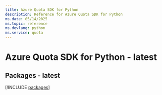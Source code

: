 ```yaml
---
title: Azure Quota SDK for Python
description: Reference for Azure Quota SDK for Python
ms.date: 05/14/2025
ms.topic: reference
ms.devlang: python
ms.service: quota
---
```

# Azure Quota SDK for Python - latest
## Packages - latest
[!INCLUDE [packages](quota-index.md)]